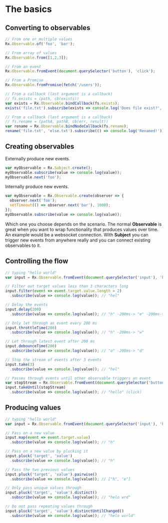 # The basics

## Converting to observables
<!-- skip-example -->
```js
// From one or multiple values
Rx.Observable.of('foo', 'bar');

// From array of values
Rx.Observable.from([1,2,3]);

// From an event
Rx.Observable.fromEvent(document.querySelector('button'), 'click');

// From a Promise
Rx.Observable.fromPromise(fetch('/users'));

// From a callback (last argument is a callback)
// fs.exists = (path, cb(exists))
var exists = Rx.Observable.bindCallback(fs.exists);
exists('file.txt').subscribe(exists => console.log('Does file exist?', exists));

// From a callback (last argument is a callback)
// fs.rename = (pathA, pathB, cb(err, result))
var rename = Rx.Observable.bindNodeCallback(fs.rename);
rename('file.txt', 'else.txt').subscribe(() => console.log('Renamed!'));
```

## Creating observables
Externally produce new events.
```js
var myObservable = Rx.Subject.create();
myObservable.subscribe(value => console.log(value));
myObservable.next('foo');
```

Internally produce new events.
```js
var myObservable = Rx.Observable.create(observer => {
  observer.next('foo');
  setTimeout(() => observer.next('bar'), 1000);
});
myObservable.subscribe(value => console.log(value));
```

Which one you choose depends on the scenario. The normal **Observable** is great when you want to wrap functionality that produces values over time. An example would be a websocket connection. With **Subject** you can trigger new events from anywhere really and you can connect existing observables to it.

## Controlling the flow
```js
// typing "hello world"
var input = Rx.Observable.fromEvent(document.querySelector('input'), 'keypress');

// Filter out target values less than 3 characters long
input.filter(event => event.target.value.length > 2)
  .subscribe(value => console.log(value)); // "hel"

// Delay the events
input.delay(200)
  .subscribe(value => console.log(value)); // "h" -200ms-> "e" -200ms-> "l" ...

// Only let through an event every 200 ms
input.throttleTime(200)
  .subscribe(value => console.log(value)); // "h" -200ms-> "w"

// Let through latest event after 200 ms
input.debounceTime(200)
  .subscribe(value => console.log(value)); // "o" -200ms-> "d"

// Stop the stream of events after 3 events
input.take(3)
  .subscribe(value => console.log(value)); // "hel"

// Passes through events until other observable triggers an event
var stopStream = Rx.Observable.fromEvent(document.querySelector('button'), 'click');
input.takeUntil(stopStream)
  .subscribe(value => console.log(value)); // "hello" (click)
```

## Producing values
```js
// typing "hello world"
var input = Rx.Observable.fromEvent(document.querySelector('input'), 'keypress');

// Pass on a new value
input.map(event => event.target.value)
  .subscribe(value => console.log(value)); // "h"

// Pass on a new value by plucking it
input.pluck('target', 'value')
  .subscribe(value => console.log(value)); // "h"

// Pass the two previous values
input.pluck('target', 'value').pairwise()
  .subscribe(value => console.log(value)); // ["h", "e"]

// Only pass unique values through
input.pluck('target', 'value').distinct()
  .subscribe(value => console.log(value)); // "helo wrd"

// Do not pass repeating values through
input.pluck('target', 'value').distinctUntilChanged()
  .subscribe(value => console.log(value)); // "helo world"
```
